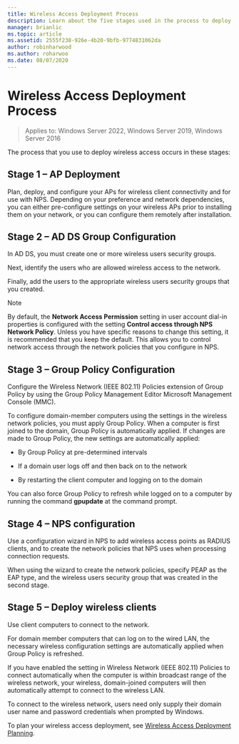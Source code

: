 ```yaml
---
title: Wireless Access Deployment Process
description: Learn about the five stages used in the process to deploy wireless access.
manager: brianlic
ms.topic: article
ms.assetid: 2555f238-926e-4b20-9bfb-9774831062da
author: robinharwood
ms.author: roharwoo
ms.date: 08/07/2020
---
```

# Wireless Access Deployment Process

>Applies to: Windows Server 2022, Windows Server 2019, Windows Server 2016

The process that you use to deploy wireless access occurs in these stages:

## Stage 1 – AP Deployment

Plan, deploy, and configure your APs for wireless client connectivity and for use with NPS. Depending on your preference and network dependencies, you can either pre\-configure settings on your wireless APs prior to installing them on your network, or you can configure them remotely after installation.

## Stage 2 – AD DS Group Configuration

In AD DS, you must create one or more wireless users security groups.

Next, identify the users who are allowed wireless access to the network.

Finally, add the users to the appropriate wireless users security groups that you created.

>[!NOTE]
>By default, the **Network Access Permission** setting in user account dial-in properties is configured with the setting **Control access through NPS Network Policy**. Unless you have specific reasons to change this setting, it is recommended that you keep the default. This allows you to control network access through the network policies that you configure in NPS.

## Stage 3 – Group Policy Configuration

Configure the Wireless Network \(IEEE 802.11\) Policies extension of Group Policy by using the Group Policy Management Editor Microsoft Management Console \(MMC\).

To configure domain\-member computers using the settings in the wireless network policies, you must apply Group Policy. When a computer is first joined to the domain, Group Policy is automatically applied. If changes are made to Group Policy, the new settings are automatically applied:

- By Group Policy at pre\-determined intervals

- If a domain user logs off and then back on to the network

- By restarting the client computer and logging on to the domain

You can also force Group Policy to refresh while logged on to a computer by running the command **gpupdate** at the command prompt.

## Stage 4 – NPS configuration

Use a configuration wizard in NPS to add wireless access points as RADIUS clients, and to create the network policies that NPS uses when processing connection requests.

When using the wizard to create the network policies, specify PEAP as the EAP type, and the wireless users security group that was created in the second stage.

## Stage 5 – Deploy wireless clients

Use client computers to connect to the network.

For domain member computers that can log on to the wired LAN, the necessary wireless configuration settings are automatically applied when Group Policy is refreshed.

If you have enabled the setting in Wireless Network \(IEEE 802.11\) Policies to connect automatically when the computer is within broadcast range of the wireless network, your wireless, domain\-joined computers will then automatically attempt to connect to the wireless LAN.

To connect to the wireless network, users need only supply their domain user name and password credentials when prompted by Windows.

To plan your wireless access deployment, see [Wireless Access Deployment Planning](d-wireless-access-planning.md).

